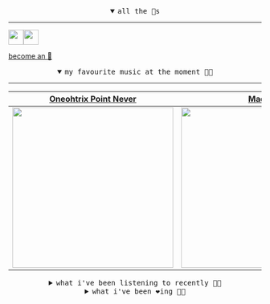 <details open>

<summary align="center"><samp>all the 🥚s</samp></summary>
<hr />

<a href="https://github.com/pvinis"><img src="https://avatars.githubusercontent.com/u/100233?s=90&v=4" width="30" height="30" /><a href="https://github.com/maxPugh"><img src="https://avatars.githubusercontent.com/u/46350013?s=90&u=52a601eaa2d272b35477d096fe782ebf0a8a1f68&v=4" width="30" height="30" />

<samp><a href="https://github.com/bitttttten/bitttttten/stargazers">become an 🥚</a></samp>

</details>

<details open>

<summary align="center"><samp>my favourite music at the moment 🎵🎶</samp></summary>
<hr />

<!-- toc -->

| [Oneohtrix Point Never](https://open.spotify.com/artist/2wPDbhaGXCqROrVmwDdCrK)                                                                                  | [Madlib](https://open.spotify.com/artist/5LhTec3c7dcqBvpLRWbMcf)                                                                                                 | [Four Tet](https://open.spotify.com/artist/7Eu1txygG6nJttLHbZdQOh)                                                                                               | [Superorganism](https://open.spotify.com/artist/0Wkm45quqfx3NepJpXDvwE)                                                                                          |
| ---------------------------------------------------------------------------------------------------------------------------------------------------------------- | ---------------------------------------------------------------------------------------------------------------------------------------------------------------- | ---------------------------------------------------------------------------------------------------------------------------------------------------------------- | ---------------------------------------------------------------------------------------------------------------------------------------------------------------- |
| [<img src="https://i.scdn.co/image/0513eb98de7ee505153e9175f79e3fb59457c9aa" width="320" height="auto">](https://open.spotify.com/artist/2wPDbhaGXCqROrVmwDdCrK) | [<img src="https://i.scdn.co/image/ab6761610000e5ebdb860c843b90fdea28f670d6" width="320" height="auto">](https://open.spotify.com/artist/5LhTec3c7dcqBvpLRWbMcf) | [<img src="https://i.scdn.co/image/ab6761610000e5eb84e29d09b4917bec2700a0d7" width="320" height="auto">](https://open.spotify.com/artist/7Eu1txygG6nJttLHbZdQOh) | [<img src="https://i.scdn.co/image/ab2d92455e0a0377a44aa364124321ac9824b1ef" width="320" height="auto">](https://open.spotify.com/artist/0Wkm45quqfx3NepJpXDvwE) |

<!-- tocstop -->

</details>

<details>

<summary align="center"><samp>what i've been listening to recently 🎵🎶</samp></summary>
<hr />

<!-- toc -->

| [Congregation<br />Low](https://open.spotify.com/track/0vtX7EnJ5wgTss68XXTXHi)                                                                                  | [Anabell<br />Mk.gee](https://open.spotify.com/track/1omOgdZZJ4L1DmHns3YOZd)                                                                                    | [Lost Lost Lost - Instrumental<br />Pratt & Moody, Cold Diamond &…](https://open.spotify.com/track/4TxOgE2gQbriBkSmKxQkr7)                                      | [sketches<br />Seb Wildblood](https://open.spotify.com/track/0ltvPIo7lptLTYGy27EVpD)                                                                            |
| --------------------------------------------------------------------------------------------------------------------------------------------------------------- | --------------------------------------------------------------------------------------------------------------------------------------------------------------- | --------------------------------------------------------------------------------------------------------------------------------------------------------------- | --------------------------------------------------------------------------------------------------------------------------------------------------------------- |
| [<img src="https://i.scdn.co/image/ab6761610000e5eb4aaac870e3a8f1a8e5529dff" width="320" height="auto">](https://open.spotify.com/track/0vtX7EnJ5wgTss68XXTXHi) | [<img src="https://i.scdn.co/image/ab6761610000e5eb534279327a1e5508769b296c" width="320" height="auto">](https://open.spotify.com/track/1omOgdZZJ4L1DmHns3YOZd) | [<img src="https://i.scdn.co/image/ab6761610000e5eb6e828039f6fb759419cae85c" width="320" height="auto">](https://open.spotify.com/track/4TxOgE2gQbriBkSmKxQkr7) | [<img src="https://i.scdn.co/image/ab6761610000e5ebcf184e81820e5a286e2d4eb1" width="320" height="auto">](https://open.spotify.com/track/0ltvPIo7lptLTYGy27EVpD) |

<!-- tocstop -->

</details>

<details>

<summary align="center"><samp>what i've been ❤️ing 🎵🎶</samp></summary>
<hr />

<!-- toc -->

| [Congregation<br />Low](https://open.spotify.com/album/36FfMeXk3WRqZNE7hQahkZ)                                                                                  | [Haul - Max Cooper Remix<br />Christian Löffler](https://open.spotify.com/album/0MnE1HBE8O1i9RD2yUhRKQ)                                                         | [Aleph 2<br />Max Cooper](https://open.spotify.com/album/2qOai8aBLM3813p4luleGt)                                                                                | [Endless Hours<br />Daniel Avery](https://open.spotify.com/album/2UEzaEym36kNtiNDi7b1mR)                                                                        |
| --------------------------------------------------------------------------------------------------------------------------------------------------------------- | --------------------------------------------------------------------------------------------------------------------------------------------------------------- | --------------------------------------------------------------------------------------------------------------------------------------------------------------- | --------------------------------------------------------------------------------------------------------------------------------------------------------------- |
| [<img src="https://i.scdn.co/image/ab67616d0000b273af105fb7defe734231228f27" width="320" height="auto">](https://open.spotify.com/album/36FfMeXk3WRqZNE7hQahkZ) | [<img src="https://i.scdn.co/image/ab67616d0000b2730630b4bbd3a431ca46b540b4" width="320" height="auto">](https://open.spotify.com/album/0MnE1HBE8O1i9RD2yUhRKQ) | [<img src="https://i.scdn.co/image/ab67616d0000b27318495edffae16add6558c4af" width="320" height="auto">](https://open.spotify.com/album/2qOai8aBLM3813p4luleGt) | [<img src="https://i.scdn.co/image/ab67616d0000b2732fdd5af4b55bbe22340b10d5" width="320" height="auto">](https://open.spotify.com/album/2UEzaEym36kNtiNDi7b1mR) |

<!-- tocstop -->

</details>
